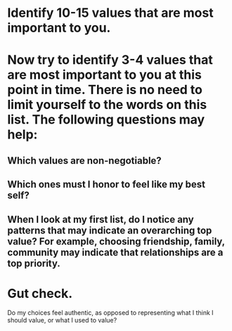 # Identify 10-15 values that are most important to you.

# Now try to identify 3-4 values that are most important to you at this point in time. There is no need to limit yourself to the words on this list. The following questions may help:
## Which values are non-negotiable?
## Which ones must I honor to feel like my best self?
## When I look at my first list, do I notice any patterns that may indicate an overarching top value? For example, choosing friendship, family, community may indicate that relationships are a top priority.

# Gut check.
Do my choices feel authentic, as opposed to representing what I think I should value, or what I used to value?
